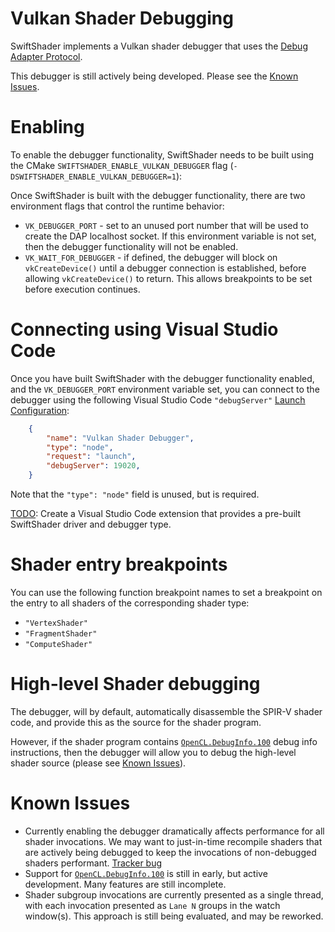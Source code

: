 # Vulkan Shader Debugging

SwiftShader implements a Vulkan shader debugger that uses the [Debug Adapter Protocol](https://microsoft.github.io/debug-adapter-protocol).

This debugger is still actively being developed. Please see the [Known Issues](#Known-Issues).

# Enabling

To enable the debugger functionality, SwiftShader needs to be built using the CMake `SWIFTSHADER_ENABLE_VULKAN_DEBUGGER` flag (`-DSWIFTSHADER_ENABLE_VULKAN_DEBUGGER=1`):

Once SwiftShader is built with the debugger functionality, there are two environment flags that control the runtime behavior:

* `VK_DEBUGGER_PORT` - set to an unused port number that will be used to create the DAP localhost socket. If this environment variable is not set, then the debugger functionality will not be enabled.
* `VK_WAIT_FOR_DEBUGGER` - if defined, the debugger will block on `vkCreateDevice()` until a debugger connection is established, before allowing `vkCreateDevice()` to return. This allows breakpoints to be set before execution continues.

# Connecting using Visual Studio Code

Once you have built SwiftShader with the debugger functionality enabled, and the `VK_DEBUGGER_PORT` environment variable set, you can connect to the debugger using the following Visual Studio Code `"debugServer"` [Launch Configuration](https://code.visualstudio.com/docs/editor/debugging#_launch-configurations):

```json
    {
        "name": "Vulkan Shader Debugger",
        "type": "node",
        "request": "launch",
        "debugServer": 19020,
    }
```

Note that the `"type": "node"` field is unused, but is required.

[TODO](https://issuetracker.google.com/issues/148373102): Create a Visual Studio Code extension that provides a pre-built SwiftShader driver and debugger type.

# Shader entry breakpoints

You can use the following function breakpoint names to set a breakpoint on the entry to all shaders of the corresponding shader type:
* `"VertexShader"`
* `"FragmentShader"`
* `"ComputeShader"`

# High-level Shader debugging

The debugger, will by default, automatically disassemble the SPIR-V shader code, and provide this as the source for the shader program.

However, if the shader program contains [`OpenCL.DebugInfo.100`](https://www.khronos.org/registry/spir-v/specs/unified1/OpenCL.DebugInfo.100.mobile.html) debug info instructions, then the debugger will allow you to debug the high-level shader source (please see [Known Issues](#Known-Issues)).


# Known Issues

* Currently enabling the debugger dramatically affects performance for all shader invocations. We may want to just-in-time recompile shaders that are actively being debugged to keep the invocations of non-debugged shaders performant. [Tracker bug](https://issuetracker.google.com/issues/148372410)
* Support for [`OpenCL.DebugInfo.100`](https://www.khronos.org/registry/spir-v/specs/unified1/OpenCL.DebugInfo.100.mobile.html) is still in early, but active development. Many features are still incomplete.
* Shader subgroup invocations are currently presented as a single thread, with each invocation presented as `Lane N` groups in the watch window(s). This approach is still being evaluated, and may be reworked.